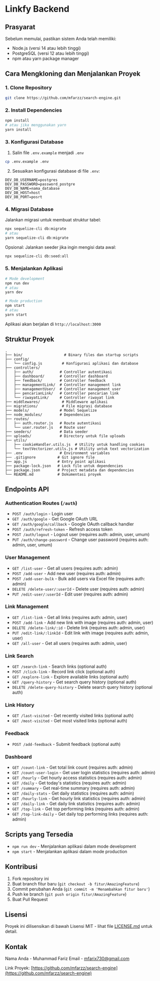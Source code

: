 # Linkfy Backend

## Prasyarat

Sebelum memulai, pastikan sistem Anda telah memiliki:

- Node.js (versi 14 atau lebih tinggi)
- PostgreSQL (versi 12 atau lebih tinggi)
- npm atau yarn package manager

## Cara Mengkloning dan Menjalankan Proyek

### 1. Clone Repository

```bash
git clone https://github.com/mfarzz/search-engine.git
```

### 2. Install Dependencies

```bash
npm install
# atau jika menggunakan yarn
yarn install
```

### 3. Konfigurasi Database

1. Salin file `.env.example` menjadi `.env`
```bash
cp .env.example .env
```

2. Sesuaikan konfigurasi database di file `.env`:
```
DEV_DB_USERNAME=postgres
DEV_DB_PASSWORD=password_postgre
DEV_DB_NAME=nama_database
DEV_DB_HOST=host
DEV_DB_PORT=posrt
```

### 4. Migrasi Database

Jalankan migrasi untuk membuat struktur tabel:

```bash
npx sequelize-cli db:migrate
# atau
yarn sequelize-cli db:migrate
```

Opsional: Jalankan seeder jika ingin mengisi data awal:
```bash
npx sequelize-cli db:seed:all
```

### 5. Menjalankan Aplikasi

```bash
# Mode development
npm run dev
# atau
yarn dev

# Mode production
npm start
# atau
yarn start
```

Aplikasi akan berjalan di `http://localhost:3000`

## Struktur Proyek

```
.
├── bin/                   # Binary files dan startup scripts
├── config/
│   └── config.js         # Konfigurasi aplikasi dan database
├── controllers/
│   ├── auth/            # Controller autentikasi
│   ├── dashboard/       # Controller dashboard
│   ├── feedback/        # Controller feedback
│   ├── managementLink/  # Controller management link
│   ├── managementUser/  # Controller management user
│   ├── pencarianLink/   # Controller pencarian link
│   └── riwayatLink/     # Controller riwayat link
├── middlewares/          # Middleware aplikasi
├── migrations/           # File migrasi database
├── models/              # Model Sequelize
├── node_modules/        # Dependencies
├── routes/
│   ├── auth.router.js   # Route autentikasi
│   └── user.router.js   # Route user
├── seeders/             # Data seeder
├── uploads/             # Directory untuk file uploads
├── utils/
│   ├── cookieHandler.utils.js  # Utility untuk handling cookies
│   └── textVectorizer.utils.js # Utility untuk text vectorization
├── .env                 # Environment variables
├── .gitignore          # Git ignore file
├── app.js              # Entry point aplikasi
├── package-lock.json   # Lock file untuk dependencies
├── package.json        # Project metadata dan dependencies
└── README.md           # Dokumentasi proyek
```

## Endpoints API

### Authentication Routes (`/auth`)
- `POST /auth/login` - Login user
- `GET /auth/google` - Get Google OAuth URL
- `GET /auth/google/callback` - Google OAuth callback handler
- `POST /auth/refresh-token` - Refresh access token
- `POST /auth/logout` - Logout user (requires auth: admin, user, umum)
- `PUT /auth/change-password` - Change user password (requires auth: admin, user, umum)

### User Management
- `GET /list-user` - Get all users (requires auth: admin)
- `POST /add-user` - Add new user (requires auth: admin)
- `POST /add-user-bulk` - Bulk add users via Excel file (requires auth: admin)
- `DELETE /delete-user/:userId` - Delete user (requires auth: admin)
- `PUT /edit-user/:userId` - Edit user (requires auth: admin)

### Link Management
- `GET /list-link` - Get all links (requires auth: admin, user)
- `POST /add-link` - Add new link with image (requires auth: admin, user)
- `DELETE /delete-link/:id` - Delete link (requires auth: admin, user)
- `PUT /edit-link/:linkId` - Edit link with image (requires auth: admin, user)
- `GET /all-user` - Get all users (requires auth: admin, user)

### Link Search
- `GET /search-link` - Search links (optional auth)
- `POST /click-link` - Record link click (optional auth)
- `GET /explore-link` - Explore available links (optional auth)
- `GET /query-history` - Get search query history (optional auth)
- `DELETE /delete-query-history` - Delete search query history (optional auth)

### Link History
- `GET /last-visited` - Get recently visited links (optional auth)
- `GET /most-visited` - Get most visited links (optional auth)

### Feedback
- `POST /add-feedback` - Submit feedback (optional auth)

### Dashboard
- `GET /count-link` - Get total link count (requires auth: admin)
- `GET /count-user-login` - Get user login statistics (requires auth: admin)
- `GET /hourly` - Get hourly access statistics (requires auth: admin)
- `GET /daily` - Get today's statistics (requires auth: admin)
- `GET /summary` - Get real-time summary (requires auth: admin)
- `GET /daily-stats` - Get daily statistics (requires auth: admin)
- `GET /hourly-link` - Get hourly link statistics (requires auth: admin)
- `GET /daily-link` - Get daily link statistics (requires auth: admin)
- `GET /top-link` - Get top performing links (requires auth: admin)
- `GET /top-link-daily` - Get daily top performing links (requires auth: admin)


## Scripts yang Tersedia

- `npm run dev` - Menjalankan aplikasi dalam mode development
- `npm start` - Menjalankan aplikasi dalam mode production

## Kontribusi

1. Fork repository ini
2. Buat branch fitur baru (`git checkout -b fitur/AmazingFeature`)
3. Commit perubahan Anda (`git commit -m 'Menambahkan fitur baru'`)
4. Push ke branch (`git push origin fitur/AmazingFeature`)
5. Buat Pull Request

## Lisensi

Proyek ini dilisensikan di bawah Lisensi MIT - lihat file [LICENSE.md](LICENSE.md) untuk detail.

## Kontak

Nama Anda - Muhammad Fariz
Email - mfarix730@gmail.com

Link Proyek: [https://github.com/mfarzz/search-engine](https://github.com/mfarzz/search-engine)
